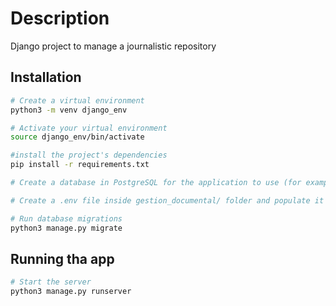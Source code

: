 # Description

Django project to manage a journalistic repository

## Installation

```bash
# Create a virtual environment
python3 -m venv django_env

# Activate your virtual environment
source django_env/bin/activate

#install the project's dependencies
pip install -r requirements.txt

# Create a database in PostgreSQL for the application to use (for example, gestion_documental_db).

# Create a .env file inside gestion_documental/ folder and populate it with the PostgreSQL database settings (as shown in .envexample)

# Run database migrations
python3 manage.py migrate
```

## Running tha app

```bash
# Start the server
python3 manage.py runserver
```
